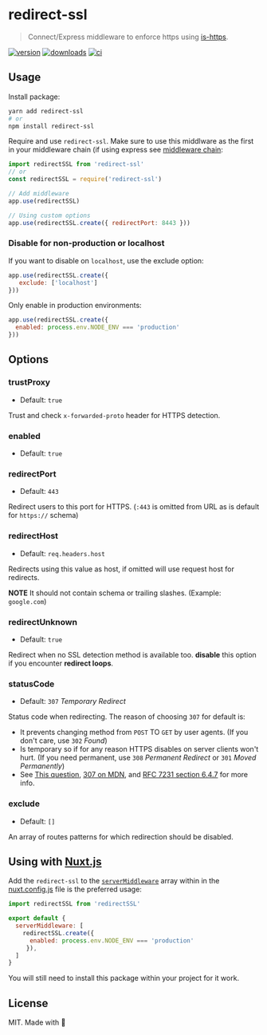 # redirect-ssl
> Connect/Express middleware to enforce https using [is-https](https://www.npmjs.com/package/is-https).

[![version][npm-v-src]][npm-v-href]
[![downloads][npm-d-src]][npm-d-href]
[![ci][ci-src]][ci-href]

## Usage

Install package:

```bash
yarn add redirect-ssl
# or
npm install redirect-ssl
```

Require and use `redirect-ssl`. Make sure to use this middlware as the first in your middleware chain (if using express see [middleware chain](http://expressjs.com/en/guide/using-middleware.html):

```js
import redirectSSL from 'redirect-ssl'
// or
const redirectSSL = require('redirect-ssl')

// Add middleware
app.use(redirectSSL)

// Using custom options
app.use(redirectSSL.create({ redirectPort: 8443 }))
```

### Disable for non-production or localhost

If you want to disable on `localhost`, use the exclude option:

```js
app.use(redirectSSL.create({
   exclude: ['localhost']
}))
```

Only enable in production environments:

```js
app.use(redirectSSL.create({
  enabled: process.env.NODE_ENV === 'production'
}))
```

## Options

### trustProxy

- Default: `true`

Trust and check `x-forwarded-proto` header for HTTPS detection.

### enabled

- Default: `true`

### redirectPort

- Default: `443`

Redirect users to this port for HTTPS. (`:443` is omitted from URL as is default for `https://` schema)

### redirectHost

- Default: `req.headers.host`

Redirects using this value as host, if omitted will use request host for redirects.

**NOTE** It should not contain schema or trailing slashes. (Example: `google.com`)

### redirectUnknown

- Default: `true`

Redirect when no SSL detection method is available too. **disable** this option if you encounter **redirect loops**.

### statusCode

- Default: `307` *Temporary Redirect*

Status code when redirecting. The reason of choosing `307` for default is:
- It prevents changing method from `POST` TO `GET` by user agents. (If you don't care, use `302` *Found*)
- Is temporary so if for any reason HTTPS disables on server clients won't hurt. (If you need permanent, use `308` *Permanent Redirect* or `301` *Moved Permanently*)
- See [This question](https://stackoverflow.com/questions/42136829/whats-difference-between-http-301-and-308-status-codes), [307 on MDN](https://developer.mozilla.org/en-US/docs/Web/HTTP/Status/307), and [RFC 7231 section 6.4.7](https://tools.ietf.org/html/rfc7231#section-6.4.7) for more info.

### exclude

- Default: `[]`

An array of routes patterns for which redirection should be disabled.

## Using with [Nuxt.js](https://github.com/nuxt/nuxt.js)

Add the `redirect-ssl` to the [`serverMiddleware`](https://nuxtjs.org/api/configuration-servermiddleware#usage) array within in the [nuxt.config.js](https://nuxtjs.org/api/configuration-server) file is the preferred usage:

```js
import redirectSSL from 'redirectSSL'

export default {
  serverMiddleware: [
    redirectSSL.create({
      enabled: process.env.NODE_ENV === 'production'
     }),
  ]
}
```

You will still need to install this package within your project for it work.

## License

MIT. Made with 💖

<!-- Refs -->
[npm-v-src]: https://img.shields.io/npm/v/redirect-ssl?style=flat-square
[npm-v-href]: https://npmjs.com/package/redirect-ssl

[npm-d-src]: https://img.shields.io/npm/dm/redirect-ssl?style=flat-square
[npm-d-href]: https://npmjs.com/package/redirect-ssl

[ci-src]: https://img.shields.io/github/workflow/status/nuxt-contrib/redirect-ssl/ci/master?style=flat-square
[ci-href]: https://github.com/nuxt-contrib/redirect-ssl/actions?query=workflow%3Aci
